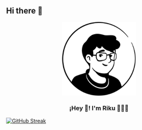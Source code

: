 ## Hi there 👋
<p align="center" width="300">
   <img align="center" width="200" src="https://github.com/IRikune/IRikune/blob/main/assets/riku.webp" />
   <h3 align="center">¡Hey 👋! I'm Riku 👨🏻‍💻</h3>
</p>

[![GitHub Streak](https://streak-stats.demolab.com/?user=IRikune&theme=dark)](https://git.io/streak-stats)